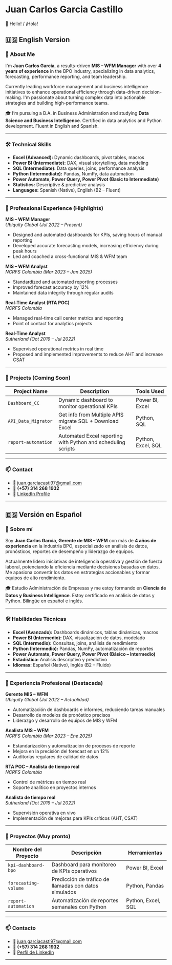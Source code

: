 # Juan Carlos Garcia Castillo

👋 Hello! / ¡Hola!

## 🇺🇸 English Version

### 📍 About Me

I'm **Juan Carlos Garcia**, a results-driven **MIS – WFM Manager** with over **4 years of experience** in the BPO industry, specializing in data analytics, forecasting, performance reporting, and team leadership.

Currently leading workforce management and business intelligence initiatives to enhance operational efficiency through data-driven decision-making. I'm passionate about turning complex data into actionable strategies and building high-performance teams.

🎓 I’m pursuing a B.A. in Business Administration and studying **Data Science and Business Intelligence**. Certified in data analytics and Python development. Fluent in English and Spanish.

---

### 🛠️ Technical Skills

- **Excel (Advanced):** Dynamic dashboards, pivot tables, macros  
- **Power BI (Intermediate):** DAX, visual storytelling, data modeling  
- **SQL (Intermediate):** Data queries, joins, performance analysis  
- **Python (Intermediate):** Pandas, NumPy, data automation  
- **Power Automate, Power Query, Power Pivot (Basic to Intermediate)**  
- **Statistics:** Descriptive & predictive analysis  
- **Languages:** Spanish (Native), English (B2 – Fluent)

---

### 💼 Professional Experience (Highlights)

**MIS – WFM Manager**  
*Ubiquity Global (Jul 2022 – Present)*  
- Designed and automated dashboards for KPIs, saving hours of manual reporting  
- Developed accurate forecasting models, increasing efficiency during peak hours  
- Led and coached a cross-functional MIS & WFM team  

**MIS – WFM Analyst**  
*NCRFS Colombia (Mar 2023 – Jan 2025)*  
- Standardized and automated reporting processes  
- Improved forecast accuracy by 12%  
- Maintained data integrity through regular audits  

**Real-Time Analyst (RTA POC)**  
*NCRFS Colombia*  
- Managed real-time call center metrics and reporting  
- Point of contact for analytics projects  

**Real-Time Analyst**  
*Sutherland (Oct 2019 – Jul 2022)*  
- Supervised operational metrics in real time  
- Proposed and implemented improvements to reduce AHT and increase CSAT  

---

### 📂 Projects (Coming Soon)

| Project Name            | Description                                                  | Tools Used           |
|-------------------------|--------------------------------------------------------------|----------------------|
| `Dashboard_CC     `     | Dynamic dashboard to monitor operational KPIs                | Power BI, Excel      |
| `API_Data_Migrator `    | Get info from Multiple APIS migrate SQL + Download Excel     | Python, SQL       |
| `report-automation`     | Automated Excel reporting with Python and scheduling scripts | Python, Excel, SQL   |

---

### 📫 Contact

- 📧 juan.garciacasti97@gmail.com  
- 📱 **(+57) 314 268 1932**  
- 💼 [LinkedIn Profile](https://www.linkedin.com/in/juan-carlos-garcia-castillo-93304a212/)  

---

## 🇪🇸 Versión en Español

### 📍 Sobre mí

Soy **Juan Carlos Garcia**, **Gerente de MIS – WFM** con más de **4 años de experiencia** en la industria BPO, especializado en análisis de datos, pronósticos, reportes de desempeño y liderazgo de equipos.

Actualmente lidero iniciativas de inteligencia operativa y gestión de fuerza laboral, potenciando la eficiencia mediante decisiones basadas en datos. Me apasiona convertir los datos en estrategias accionables y formar equipos de alto rendimiento.

🎓 Estudio Administración de Empresas y me estoy formando en **Ciencia de Datos y Business Intelligence**. Estoy certificado en análisis de datos y Python. Bilingüe en español e inglés.

---

### 🛠️ Habilidades Técnicas

- **Excel (Avanzado):** Dashboards dinámicos, tablas dinámicas, macros  
- **Power BI (Intermedio):** DAX, visualización de datos, modelado  
- **SQL (Intermedio):** Consultas, joins, análisis de rendimiento  
- **Python (Intermedio):** Pandas, NumPy, automatización de reportes  
- **Power Automate, Power Query, Power Pivot (Básico – Intermedio)**  
- **Estadística:** Análisis descriptivo y predictivo  
- **Idiomas:** Español (Nativo), Inglés (B2 – Fluido)

---

### 💼 Experiencia Profesional (Destacada)

**Gerente MIS – WFM**  
*Ubiquity Global (Jul 2022 – Actualidad)*  
- Automatización de dashboards e informes, reduciendo tareas manuales  
- Desarrollo de modelos de pronóstico precisos  
- Liderazgo y desarrollo de equipos de MIS y WFM  

**Analista MIS – WFM**  
*NCRFS Colombia (Mar 2023 – Ene 2025)*  
- Estandarización y automatización de procesos de reporte  
- Mejora en la precisión del forecast en un 12%  
- Auditorías regulares de calidad de datos  

**RTA POC – Analista de tiempo real**  
*NCRFS Colombia*  
- Control de métricas en tiempo real  
- Soporte analítico en proyectos internos  

**Analista de tiempo real**  
*Sutherland (Oct 2019 – Jul 2022)*  
- Supervisión operativa en vivo  
- Implementación de mejoras para KPIs críticos (AHT, CSAT)

---

### 📂 Proyectos (Muy pronto)

| Nombre del Proyecto     | Descripción                                                  | Herramientas         |
|-------------------------|--------------------------------------------------------------|----------------------|
| `kpi-dashboard-bpo`     | Dashboard para monitoreo de KPIs operativos                  | Power BI, Excel      |
| `forecasting-volume`    | Predicción de tráfico de llamadas con datos simulados        | Python, Pandas       |
| `report-automation`     | Automatización de reportes semanales con Python              | Python, Excel, SQL   |

---

### 📫 Contacto

- 📧 juan.garciacasti97@gmail.com  
- 📱 **(+57) 314 268 1932**  
- 💼 [Perfil de LinkedIn](https://www.linkedin.com/in/juan-carlos-garcia-castillo-93304a212/)  

---

